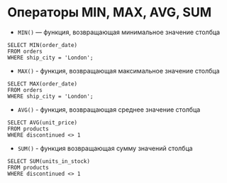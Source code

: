 # Операторы MIN, MAX, AVG, SUM

- `MIN()` — функция, возвращающая минимальное значение столбца
```postgresql
SELECT MIN(order_date)
FROM orders
WHERE ship_city = 'London';
```
- `MAX()` - функция, возвращающая максимальное значение столбца
```postgresql
SELECT MAX(order_date)
FROM orders
WHERE ship_city = 'London';
```
- `AVG()` - функция, возвращающая среднее значение столбца
```postgresql
SELECT AVG(unit_price)
FROM products
WHERE discontinued <> 1
```
- `SUM()` - функция возвращающая сумму значений столбца
```postgresql
SELECT SUM(units_in_stock)
FROM products
WHERE discontinued <> 1
```
